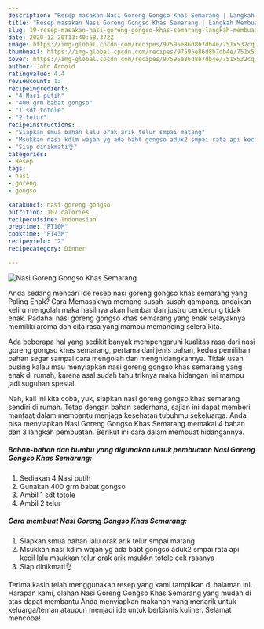 ```yaml
---
description: "Resep masakan Nasi Goreng Gongso Khas Semarang | Langkah Membuat Nasi Goreng Gongso Khas Semarang Yang Bikin Ngiler"
title: "Resep masakan Nasi Goreng Gongso Khas Semarang | Langkah Membuat Nasi Goreng Gongso Khas Semarang Yang Bikin Ngiler"
slug: 19-resep-masakan-nasi-goreng-gongso-khas-semarang-langkah-membuat-nasi-goreng-gongso-khas-semarang-yang-bikin-ngiler
date: 2020-12-20T13:40:58.372Z
image: https://img-global.cpcdn.com/recipes/97595e86d8b7db4e/751x532cq70/nasi-goreng-gongso-khas-semarang-foto-resep-utama.jpg
thumbnail: https://img-global.cpcdn.com/recipes/97595e86d8b7db4e/751x532cq70/nasi-goreng-gongso-khas-semarang-foto-resep-utama.jpg
cover: https://img-global.cpcdn.com/recipes/97595e86d8b7db4e/751x532cq70/nasi-goreng-gongso-khas-semarang-foto-resep-utama.jpg
author: John Arnold
ratingvalue: 4.4
reviewcount: 13
recipeingredient:
- "4 Nasi putih"
- "400 grm babat gongso"
- "1 sdt totole"
- "2 telur"
recipeinstructions:
- "Siapkan smua bahan lalu orak arik telur smpai matang"
- "Msukkan nasi kdlm wajan yg ada babt gongso aduk2 smpai rata api kecil lalu msukkan telur orak arik msukkn totole cek rasanya"
- "Siap dinikmati👌"
categories:
- Resep
tags:
- nasi
- goreng
- gongso

katakunci: nasi goreng gongso 
nutrition: 107 calories
recipecuisine: Indonesian
preptime: "PT10M"
cooktime: "PT43M"
recipeyield: "2"
recipecategory: Dinner

---
```



![Nasi Goreng Gongso Khas Semarang](https://img-global.cpcdn.com/recipes/97595e86d8b7db4e/751x532cq70/nasi-goreng-gongso-khas-semarang-foto-resep-utama.jpg)

Anda sedang mencari ide resep nasi goreng gongso khas semarang yang Paling Enak? Cara Memasaknya memang susah-susah gampang. andaikan keliru mengolah maka hasilnya akan hambar dan justru cenderung tidak enak. Padahal nasi goreng gongso khas semarang yang enak selayaknya memiliki aroma dan cita rasa yang mampu memancing selera kita.



Ada beberapa hal yang sedikit banyak mempengaruhi kualitas rasa dari nasi goreng gongso khas semarang, pertama dari jenis bahan, kedua pemilihan bahan segar sampai cara mengolah dan menghidangkannya. Tidak usah pusing kalau mau menyiapkan nasi goreng gongso khas semarang yang enak di rumah, karena asal sudah tahu triknya maka hidangan ini mampu jadi suguhan spesial.


Nah, kali ini kita coba, yuk, siapkan nasi goreng gongso khas semarang sendiri di rumah. Tetap dengan bahan sederhana, sajian ini dapat memberi manfaat dalam membantu menjaga kesehatan tubuhmu sekeluarga. Anda bisa menyiapkan Nasi Goreng Gongso Khas Semarang memakai 4 bahan dan 3 langkah pembuatan. Berikut ini cara dalam membuat hidangannya.

<!--inarticleads1-->

##### Bahan-bahan dan bumbu yang digunakan untuk pembuatan Nasi Goreng Gongso Khas Semarang:

1. Sediakan 4 Nasi putih
1. Gunakan 400 grm babat gongso
1. Ambil 1 sdt totole
1. Ambil 2 telur




<!--inarticleads2-->

##### Cara membuat Nasi Goreng Gongso Khas Semarang:

1. Siapkan smua bahan lalu orak arik telur smpai matang
1. Msukkan nasi kdlm wajan yg ada babt gongso aduk2 smpai rata api kecil lalu msukkan telur orak arik msukkn totole cek rasanya
1. Siap dinikmati👌




Terima kasih telah menggunakan resep yang kami tampilkan di halaman ini. Harapan kami, olahan Nasi Goreng Gongso Khas Semarang yang mudah di atas dapat membantu Anda menyiapkan makanan yang menarik untuk keluarga/teman ataupun menjadi ide untuk berbisnis kuliner. Selamat mencoba!
